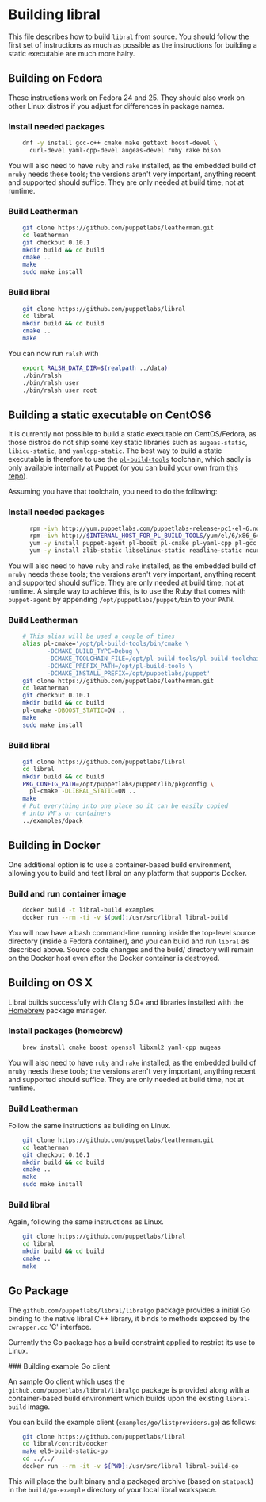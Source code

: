 # Building libral

This file describes how to build `libral` from source. You should follow
the first set of instructions as much as possible as the instructions for
building a static executable are much more hairy.

## Building on Fedora

These instructions work on Fedora 24 and 25. They should also work on other
Linux distros if you adjust for differences in package names.

### Install needed packages

```bash
    dnf -y install gcc-c++ cmake make gettext boost-devel \
      curl-devel yaml-cpp-devel augeas-devel ruby rake bison
```

You will also need to have `ruby` and `rake` installed, as the embedded
build of `mruby` needs these tools; the versions aren't very important,
anything recent and supported should suffice. They are only needed at build
time, not at runtime.

### Build Leatherman

```bash
    git clone https://github.com/puppetlabs/leatherman.git
    cd leatherman
    git checkout 0.10.1
    mkdir build && cd build
    cmake ..
    make
    sudo make install
```

### Build libral

```bash
    git clone https://github.com/puppetlabs/libral
    cd libral
    mkdir build && cd build
    cmake ..
    make
```

You can now run `ralsh` with

```bash
    export RALSH_DATA_DIR=$(realpath ../data)
    ./bin/ralsh
    ./bin/ralsh user
    ./bin/ralsh user root
```

## Building a static executable on CentOS6

It is currently not possible to build a static executable on CentOS/Fedora,
as those distros do not ship some key static libraries such as
`augeas-static`, `libicu-static`, and `yamlcpp-static`. The best way to
build a static executable is therefore to use the
[`pl-build-tools`](https://github.com/puppetlabs/pl-build-tools-vanagon)
toolchain, which sadly is only available internally at Puppet (or you can
build your own from
[this repo](https://github.com/puppetlabs/pl-build-tools-vanagon)).

Assuming you have that toolchain, you need to do the following:

### Install needed packages

```bash
      rpm -ivh http://yum.puppetlabs.com/puppetlabs-release-pc1-el-6.noarch.rpm
      rpm -ivh http://$INTERNAL_HOST_FOR_PL_BUILD_TOOLS/yum/el/6/x86_64/pl-build-tools-release-22.0.3-1.el6.noarch.rpm
      yum -y install puppet-agent pl-boost pl-cmake pl-yaml-cpp pl-gcc
      yum -y install zlib-static libselinux-static readline-static ncurses-static
```

You will also need to have `ruby` and `rake` installed, as the embedded
build of `mruby` needs these tools; the versions aren't very important,
anything recent and supported should suffice. They are only needed at build
time, not at runtime. A simple way to achieve this, is to use the Ruby that
comes with `puppet-agent` by appending `/opt/puppetlabs/puppet/bin` to your
`PATH`.

### Build Leatherman

```bash
    # This alias will be used a couple of times
    alias pl-cmake='/opt/pl-build-tools/bin/cmake \
           -DCMAKE_BUILD_TYPE=Debug \
           -DCMAKE_TOOLCHAIN_FILE=/opt/pl-build-tools/pl-build-toolchain.cmake \
           -DCMAKE_PREFIX_PATH=/opt/pl-build-tools \
           -DCMAKE_INSTALL_PREFIX=/opt/puppetlabs/puppet'
    git clone https://github.com/puppetlabs/leatherman.git
    cd leatherman
    git checkout 0.10.1
    mkdir build && cd build
    pl-cmake -DBOOST_STATIC=ON ..
    make
    sudo make install
```

### Build libral

```bash
    git clone https://github.com/puppetlabs/libral
    cd libral
    mkdir build && cd build
    PKG_CONFIG_PATH=/opt/puppetlabs/puppet/lib/pkgconfig \
      pl-cmake -DLIBRAL_STATIC=ON ..
    make
    # Put everything into one place so it can be easily copied
    # into VM's or containers
    ../examples/dpack
```

## Building in Docker

One additional option is to use a container-based build environment, allowing
you to build and test libral on any platform that supports Docker.

### Build and run container image

```bash
    docker build -t libral-build examples
    docker run --rm -ti -v $(pwd):/usr/src/libral libral-build
```

You will now have a bash command-line running inside the top-level source
directory (inside a Fedora container), and you can build and run `libral`
as described above. Source code changes and the build/ directory will remain
on the Docker host even after the Docker container is destroyed.

## Building on OS X

Libral builds successfully with Clang 5.0+ and libraries installed with the
[Homebrew](https://brew.sh) package manager.

### Install packages (homebrew)

```bash
    brew install cmake boost openssl libxml2 yaml-cpp augeas
```

You will also need to have `ruby` and `rake` installed, as the embedded
build of `mruby` needs these tools; the versions aren't very important,
anything recent and supported should suffice. They are only needed at build
time, not at runtime.

### Build Leatherman

Follow the same instructions as building on Linux.

```bash
    git clone https://github.com/puppetlabs/leatherman.git
    cd leatherman
    git checkout 0.10.1
    mkdir build && cd build
    cmake ..
    make
    sudo make install
```

### Build libral

Again, following the same instructions as Linux.

```bash
    git clone https://github.com/puppetlabs/libral
    cd libral
    mkdir build && cd build
    cmake ..
    make
```

## Go Package

The `github.com/puppetlabs/libral/libralgo` package provides a initial Go binding
to the native libral C++ library, it binds to methods exposed by the `cwrapper.cc`
'C' interface.

Currently the Go package has a build constraint applied to restrict its use to
Linux.

### Building example Go client

An sample Go client which uses the `github.com/puppetlabs/libral/libralgo` package
is provided along with a container-based build environment which builds upon the
existing `libral-build` image.

You can build the example client (`examples/go/listproviders.go`) as follows:

```bash
    git clone https://github.com/puppetlabs/libral
    cd libral/contrib/docker
    make el6-build-static-go
    cd ../../
    docker run --rm -it -v ${PWD}:/usr/src/libral libral-build-go
```

This will place the built binary and a packaged archive (based on `statpack`) in the
`build/go-example` directory of your local libral workspace.
